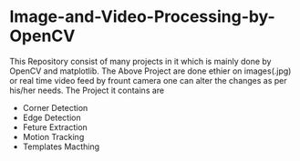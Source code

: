 # Image-and-Video-Processing-by-OpenCV
This Repository consist of many projects in it which is mainly done by OpenCV and matplotlib. The Above Project are done ethier on images(.jpg) or real time video feed by frount camera one can alter the changes as per his/her needs. The Project it contains are

* Corner Detection
* Edge Detection
* Feture Extraction
* Motion Tracking
* Templates Macthing

